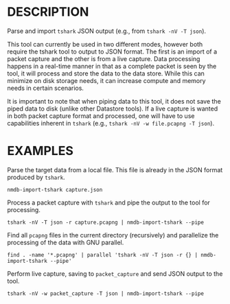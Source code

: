 DESCRIPTION
===========

Parse and import `tshark` JSON output (e.g., from `tshark -nV -T json`).

This tool can currently be used in two different modes, however both require
the tshark tool to output to JSON format.  The first is an import of a packet
capture and the other is from a live capture.  Data processing happens in a
real-time manner in that as a complete packet is seen by the tool, it will
process and store the data to the data store.  While this can minimize on disk
storage needs, it can increase compute and memory needs in certain scenarios.

It is important to note that when piping data to this tool, it does not save
the piped data to disk (unlike other Datastore tools).  If a live capture is
wanted in both packet capture format and processed, one will have to use
capabilities inherent in `tshark` (e.g., `tshark -nV -w file.pcapng -T json`).


EXAMPLES
========

Parse the target data from a local file.  This file is already in the JSON
format produced by `tshark`.
```
nmdb-import-tshark capture.json
```

Process a packet capture with `tshark` and pipe the output to the tool for
processing.
```
tshark -nV -T json -r capture.pcapng | nmdb-import-tshark --pipe
```

Find all `pcapng` files in the current directory (recursively) and parallelize
the processing of the data with GNU parallel.
```
find . -name '*.pcapng' | parallel 'tshark -nV -T json -r {} | nmdb-import-tshark --pipe'
```

Perform live capture, saving to `packet_capture` and send JSON output to the
tool.
```
tshark -nV -w packet_capture -T json | nmdb-import-tshark --pipe
```
